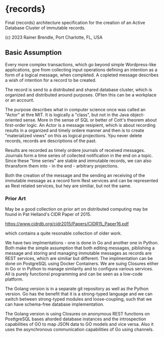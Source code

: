 # {records}
Final {records} architecture specification for the creation of an Active Database Cluster of immutable records.

(c) 2023 Rainer Brendle, Port Charlotte, FL, USA

## Basic Assumption
Every more complex transactions, which go beyond simple Wordpress-like applications, goe from collecting input operations defining an intention as a form of a logical message, when completed. A copleted message describes a wish of intention for a record to be created.

The record is send to a distributed and shared database cluster, which is organized and distributed around purposes. OFten this can be a workplace or an account.  

The purpose describes what in computer science once was called an "Actor" at thre MIT. It is logically a "class", but not in the Java object-oriented sense. More in the sense of SQL or better of Cott's theorem about first-order logic.  An Actor is a message resipient, which is about recording results in a organized and timely ordere manner and then is to create "materialized views" on this as logical projections. Ypu never delete records, records are descriptions of the past. 

Results are recorded as timely ordere journals of received messages. Journals form a time series of collected notification in the end on a topic. Since these "time series" are stable and immutable records, we can also thransform them into - in the end - arbitrary projections. 

Both the creation of the message and the sending an receiving of the immutable message as a record form Rest services and can be represented as Rest related services, but hey are similiar, but not the same.  

### Prior Art
May be a good collection on prior art on distributed computing may be found in Pat Helland's CIDR Paper of 2015.

https://www.cidrdb.org/cidr2015/Papers/CIDR15_Paper16.pdf

which contains a quite resonable collection of older work.

We have two implmentations - one is done in Go and another one in Python. Both make the simple assumption that both editing messages, piblishing a message and storing and managing immutable messages as records are REST services, which are similiar but different. The implmentation can be done on PostgreSQL using Docker Containers. We are suing Closures either in Go or in Python to manage similarity and to configura various services. All is purely functionsl programming and can be seen as a low-code platform.

The Golang version is in a separate git repository as well as the Python version.
Go has the benefit that it is a strong-typed language and we can switch between strong-typed modules and loose-coupling, such that we can have schema-free database implementation.

The Golang version is using Closures on anonymous REST functions on PosttgreSQL bases ahsrded database instances and the introspection capabilities of GO to map JSON data to GO models and vice versa. Also it uses the asynchronous communication capabilities of Go using channels.

